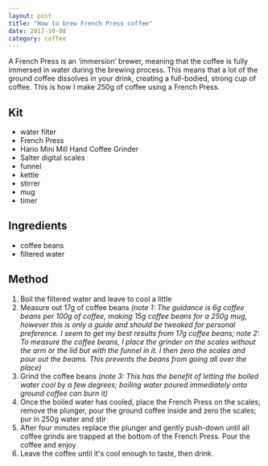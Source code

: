 ```yaml
---
layout: post
title: "How to brew French Press coffee"
date: 2017-10-08
category: coffee
---
```


A French Press is an ‘immersion’ brewer, meaning that the coffee is fully immersed in water during the brewing process. This means that a lot of the ground coffee dissolves in your drink, creating a full-bodied, strong cup of coffee. This is how I make 250g of coffee using a French Press.

## Kit

- water filter
- French Press
- Hario Mini Mill Hand Coffee Grinder
- Salter digital scales
- funnel
- kettle
- stirrer
- mug
- timer

## Ingredients

- coffee beans
- filtered water

## Method

1. Boil the filtered water and leave to cool a little 
2. Measure out 17g of coffee beans _(note 1: The guidance is 6g coffee beans per 100g of coffee, making 15g coffee beans for a 250g mug, however this is only a guide and should be tweaked for personal preference. I seem to get my best results from 17g coffee beans; note 2: To measure the coffee beans, I place the grinder on the scales without the arm or the lid but with the funnel in it. I then zero the scales and pour out the beams. This prevents the beans from going all over the place)_
3. Grind the coffee beans _(note 3: This has the benefit of letting the boiled water cool by a few degrees; boiling water poured immediately onto ground coffee can burn it)_
4. Once the boiled water has cooled, place the French Press on the scales; remove the plunger, pour the ground coffee inside and zero the scales; pur in 250g water and stir
5. After four minutes replace the plunger and gently push-down until all coffee grinds are trapped at the bottom of the French Press. Pour the coffee and enjoy
6. Leave the coffee until it's cool enough to taste, then drink.
